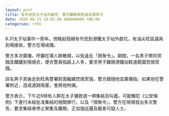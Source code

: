 ```yaml
---
layout: post
title: 有市民到太子站外獻花　警方籲散開免違反限聚令
date: 2020-08-31 19:05:08.000000000 +08:00
categories: rthk
---
```


8.31太子站事件一周年。傍晚起陸續有市民到港鐵太子站外獻花，有油尖旺區議員到場接收，警方在場戒備。

警方多次廣播，呼籲在場人群散開，以免違反「限聚令」。期間，一名男子帶同冥鏹及鐵罐到場燒衣，便衣警員指路上人多，要求男子離開港鐵站較遠範圍焚燒冥鏹。

該名男子其後走到旺角警署對面繼續焚燒冥強，警方跟隨他並廣播指，如果他在警署附近，造成道路阻塞，會將他拘捕。

警方表示，下午近6時有人群在太子彌敦道一帶集結及叫囂，可能觸犯《公安條例》下進行未經批准集結的相關罪行，以及「限聚令」，警方在現場發出多次警告，要求集結者停止聚集及離開，正加強巡邏及截查可疑人士。
